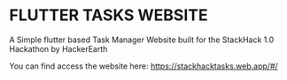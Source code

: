 # FLUTTER TASKS WEBSITE

A Simple flutter based Task Manager Website built for the StackHack 1.0 Hackathon by HackerEarth

You can find access the website here: https://stackhacktasks.web.app/#/

